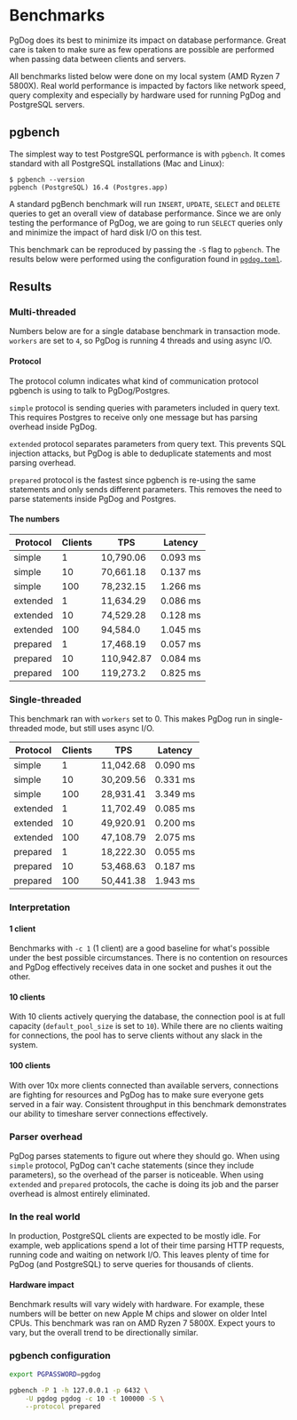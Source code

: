 # Benchmarks

PgDog does its best to minimize its impact on database performance. Great care is taken to make sure as few operations are possible are performed
when passing data between clients and servers.

All benchmarks listed below were done on my local system (AMD Ryzen 7 5800X). Real world performance is impacted by factors like network speed, query complexity and especially by hardware used for running PgDog and PostgreSQL servers.

## pgbench

The simplest way to test PostgreSQL performance is with `pgbench`. It comes standard with all PostgreSQL installations (Mac and Linux):

```
$ pgbench --version
pgbench (PostgreSQL) 16.4 (Postgres.app)
```

A standard pgBench benchmark will run `INSERT`, `UPDATE`, `SELECT` and `DELETE` queries to get an overall view of database performance. Since we are only testing the performance of PgDog, we are going to run `SELECT` queries only and minimize the impact of hard disk I/O on this test.

This benchmark can be reproduced by passing the `-S` flag to `pgbench`. The results below were performed using the configuration found in [`pgdog.toml`](https://github.com/levkk/pgdog/blob/main/pgdog.toml).

## Results

### Multi-threaded

Numbers below are for a single database benchmark in transaction mode. `workers` are set to `4`, so PgDog is running 4 threads and using async I/O.

#### Protocol

The protocol column indicates what kind of communication protocol
pgbench is using to talk to PgDog/Postgres.

`simple` protocol is sending
queries with parameters included in query text. This requires Postgres
to receive only one message but has parsing overhead inside PgDog.

`extended` protocol separates parameters from query text. This prevents
SQL injection attacks, but PgDog is able to deduplicate statements and most parsing overhead.

`prepared` protocol is the fastest since pgbench is re-using the same
statements and only sends different parameters. This removes the need to parse
statements inside PgDog and Postgres.

#### The numbers

| Protocol | Clients | TPS | Latency |
|---------|-------|----|------------|
| simple | 1 | 10,790.06 | 0.093 ms |
| simple | 10 | 70,661.18 | 0.137 ms |
| simple | 100 | 78,232.15 | 1.266 ms |
| extended | 1 | 11,634.29 | 0.086 ms |
| extended | 10 | 74,529.28 | 0.128 ms |
| extended | 100 | 94,584.0 | 1.045 ms |
| prepared | 1 | 17,468.19 | 0.057 ms |
| prepared | 10 | 110,942.87 | 0.084 ms |
| prepared | 100 | 119,273.2 | 0.825 ms |

### Single-threaded

This benchmark ran with `workers` set to 0. This makes PgDog run in single-threaded mode, but still uses async I/O.

| Protocol | Clients | TPS | Latency |
|---------|-------|----|------------|
| simple | 1 | 11,042.68 | 0.090 ms |
| simple | 10 | 30,209.56 | 0.331 ms |
| simple | 100 | 28,931.41 | 3.349 ms |
| extended | 1 | 11,702.49 | 0.085 ms |
| extended | 10 | 49,920.91 | 0.200 ms |
| extended | 100 | 47,108.79 | 2.075 ms |
| prepared | 1 | 18,222.30 | 0.055 ms |
| prepared | 10 | 53,468.63 | 0.187 ms |
| prepared | 100 | 50,441.38| 1.943 ms |

### Interpretation

#### 1 client

Benchmarks with `-c 1` (1 client) are a good baseline for what's possible under the best possible circumstances. There is no contention on resources
and PgDog effectively receives data in one socket and pushes it out the other.

#### 10 clients

With 10 clients actively querying the database, the connection pool is at full capacity (`default_pool_size` is set to `10`). While there are no clients waiting for connections, the pool has to serve clients without any slack in the system.

#### 100 clients

With over 10x more clients connected than available servers, connections are fighting for resources and PgDog has to make sure everyone gets served in a fair way. Consistent throughput in this benchmark demonstrates our ability to timeshare server connections effectively.

### Parser overhead

PgDog parses statements to figure out where they should go. When using `simple` protocol, PgDog can't cache statements (since they include parameters), so the overhead of the parser is noticeable. When using `extended` and `prepared` protocols, the cache is doing its job and the parser overhead is almost entirely eliminated.

### In the real world

In production, PostgreSQL clients are expected to be mostly idle. For example, web applications spend a lot of their time parsing HTTP requests, running code and waiting on network I/O. This leaves plenty of time for PgDog (and PostgreSQL) to serve queries for thousands of clients.

#### Hardware impact

Benchmark results will vary widely with hardware. For example, these numbers will be better on new Apple M chips and slower on older Intel CPUs. This benchmark was ran on AMD Ryzen 7 5800X. Expect yours to vary, but the overall trend to be directionally similar.

### pgbench configuration

```bash
export PGPASSWORD=pgdog

pgbench -P 1 -h 127.0.0.1 -p 6432 \
    -U pgdog pgdog -c 10 -t 100000 -S \
    --protocol prepared
```
